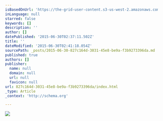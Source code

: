 ```yaml
---
isBasedOnUrl: 'https://the-grid-user-content.s3-us-west-2.amazonaws.com/6d4f235f-e866-4628-b2ea-4cf551cfbb09.jpg'
inLanguage: null
starred: false
keywords: []
description: ''
author: []
datePublished: '2015-06-30T02:37:11.502Z'
title: ''
dateModified: '2015-06-30T02:41:18.054Z'
sourcePath: _posts/2015-06-30-827c164d-3031-45e8-be9a-f3b9273396da.md
published: true
authors: []
publisher:
  name: null
  domain: null
  url: null
  favicon: null
url: 827c164d-3031-45e8-be9a-f3b9273396da/index.html
_type: Article
_context: 'http://schema.org'

---
```

![](https://the-grid-user-content.s3-us-west-2.amazonaws.com/6d4f235f-e866-4628-b2ea-4cf551cfbb09.jpg)